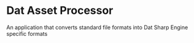 # Dat Asset Processor
An application that converts standard file formats into Dat Sharp Engine specific formats